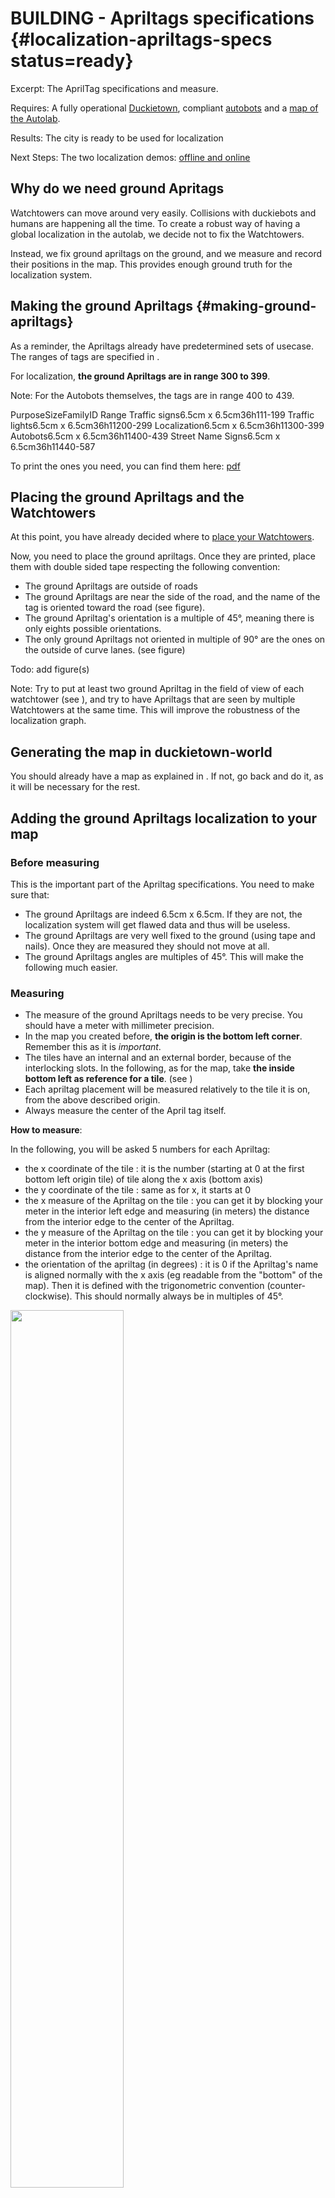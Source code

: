 # BUILDING - Apriltags specifications {#localization-apriltags-specs status=ready}

Excerpt:  The AprilTag specifications and measure.

<div class='requirements' markdown="1">

Requires: A fully operational [Duckietown](+opmanual_duckietown#duckietowns), compliant [autobots](#autolab-autobot-specs) and a [map of the Autolab](#autolab-map-making).

Results: The city is ready to be used for localization

Next Steps: The two localization demos: [offline and online](#localization-demo)
</div>

<minitoc/>


## Why do we need ground Apritags

Watchtowers can move around very easily. Collisions with duckiebots and humans are happening all the time. To create a robust way of having a global localization in the autolab, we decide not to fix the Watchtowers.

Instead, we fix ground apriltags on the ground, and we measure and record their positions in the map. This provides enough ground truth for the localization system.

## Making the ground Apriltags {#making-ground-apriltags}

As a reminder, the Apriltags already have predetermined sets of usecase. The ranges of tags are specified in [](#tab:tag-ranges).

For localization, **the ground Apriltags are in range 300 to 399**.

Note: For the Autobots themselves, the tags are in range 400 to 439. 

<col4 figure-id="tab:tag-ranges" figure-caption="Apriltag ID ranges">
    <span>Purpose</span><span>Size</span><span>Family</span><span>ID Range</span>
    <span>Traffic signs</span><span>6.5cm x 6.5cm</span><span>36h11</span><span>1-199</span>
    <span>Traffic lights</span><span>6.5cm x 6.5cm</span><span>36h11</span><span>200-299</span>
    <span>Localization</span><span>6.5cm x 6.5cm</span><span>36h11</span><span>300-399</span>
    <span>Autobots</span><span>6.5cm x 6.5cm</span><span>36h11</span><span>400-439</span>
    <span>Street Name Signs</span><span>6.5cm x 6.5cm</span><span>36h11</span><span>440-587</span>

</col4>

To print the ones you need, you can find them here: [pdf](https://github.com/duckietown/docs-resources_autolab/blob/daffy/AprilTags/AprilTags_localization_ID300-399.pdf) 

## Placing the ground Apriltags and the Watchtowers

At this point, you have already decided where to [place your Watchtowers](#localization-watchtower-placement).

Now, you need to place the ground apriltags. Once they are printed, place them with double sided tape respecting the following convention:

* The ground Apriltags are outside of roads
* The ground Apriltags are near the side of the road, and the name of the tag is oriented toward the road (see figure).
* The ground Apriltag's orientation is a multiple of 45°, meaning there is only eights possible orientations.
* The only ground Apriltags not oriented in multiple of 90° are the ones on the outside of curve lanes. (see figure)

Todo: add figure(s)

Note: Try to put at least two ground Apriltag in the field of view of each watchtower (see [](#fig:watchtower_view_straight_line)), and try to have Apriltags that are seen by multiple Watchtowers at the same time. This will improve the robustness of the localization graph.

## Generating the map in duckietown-world

You should already have a map as explained in [](#autolab-map-making). If not, go back and do it, as it will be necessary for the rest.

## Adding the ground Apriltags localization to your map

### Before measuring

This is the important part of the Apriltag specifications. You need to make sure that:

* The ground Apriltags are indeed 6.5cm x 6.5cm. If they are not, the localization system will get flawed data and thus will be useless.
* The ground Apriltags are very well fixed to the ground (using tape and nails). Once they are measured they should not move at all.
* The ground Apriltags angles are multiples of 45°. This will make the following much easier.

### Measuring

* The measure of the ground Apriltags needs to be very precise. You should have a meter with millimeter precision.
* In the map you created before, **the origin is the bottom left corner**. Remember this as it is *important*.
* The tiles have an internal and an external border, because of the interlocking slots. In the following, as for the map, take **the inside bottom left as reference for a tile**. (see [](#fig:apriltag_measure_x))
* Each apriltag placement will be measured relatively to the tile it is on, from the above described origin.
* Always measure the center of the April tag itself.

**How to measure**:

In the following, you will be asked 5 numbers for each Apriltag:

* the x coordinate of the tile : it is the number (starting at 0 at the first bottom left origin tile) of tile along the x axis (bottom axis)
* the y coordinate of the tile : same as for x, it starts at 0
* the x measure of the Apriltag on the tile : you can get it by blocking your meter in the interior left edge and measuring (in meters) the distance from the interior edge to the center of the Apriltag.
* the y measure of the Apriltag on the tile : you can get it by blocking your meter in the interior bottom edge and measuring (in meters) the distance from the interior edge to the center of the Apriltag.
* the orientation of the apriltag (in degrees) : it is 0 if the Apriltag's name is aligned normally with the x axis (eg readable from the "bottom" of the map). Then it is defined with the trigonometric convention (counter-clockwise). This should normally always be in multiples of 45°.

<div figure-id="fig:apriltag_measure_x">
<img src="images/apriltag_measure_x.png" style="width: 60%"/>
<figcaption> We measure from the inside band from the bottom left inner corner, defined as the origin of the tile </figcaption>
</div>

Todo: Add more pictures

### Filling the map in

Once you are sure of your positioning of the Apriltags, you can start measuring them. To do so:

* Open a terminal inside the duckietown-world repository, as you did to create your map. Your map should still be in the `src/duckietown_world/data/gd1/maps` folder.

Inside the `duckietown-world` repository, run the following command:

    laptop $ python3 src/apriltag_measure/measure_ground_apriltags.py ![MAP_NAME]

* Follow the instructions in the terminal : choose an Apriltag number, and fill in the 5 asked numbers, as described above.
* If an Apriltag was already filled in before (if you are changing your map for instance), you will be asked to confirm the overwriting of the positioning. As everything is versioned in github, you can always go back to find the previous positions if need be.
* If you try recording an Apriltag number than is not in the allocated range (300-399), the script will also ask to confirm.
* At the end, just confirm the saving. The resulting map will be where it was before, with now the Apriltag measures added to it.
* As described in [](#autolab-map-making), you should recompile your map and visualize the apriltags on it (easy debug to find obvious mistakes).
